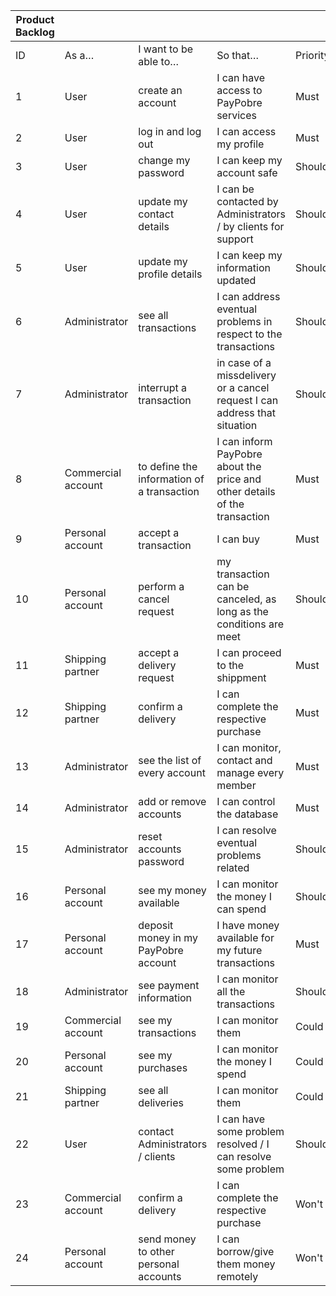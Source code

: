 | Product Backlog |                    |                                            |                                                                             |          |        |                  |
|-----------------|--------------------|--------------------------------------------|-----------------------------------------------------------------------------|----------|--------|------------------|
| ID              | As a…              | I want to be able to…                      | So that…                                                                    | Priority | Sprint | Status           |
| 1               | User               | create an account                          | I can have access to PayPobre services                                      | Must     | 2      | Work in progress |
| 2               | User               | log in and log out                         | I can access my profile                                                     | Must     | 2      | Work in progress |
| 3               | User               | change my password                         | I can keep my account safe                                                  | Should   | 2      | Work in progress |
| 4               | User               | update my contact details                  | I can be contacted by Administrators / by clients for support               | Should   | 2      | Work in progress |
| 5               | User               | update my profile details                  | I can keep my information updated                                           | Should   | 2      | Work in progress |
| 6               | Administrator      | see all transactions                       | I can address eventual problems in respect to the transactions              | Should   | 3      | To be started    |
| 7               | Administrator      | interrupt a transaction                    | in case of a missdelivery or a cancel request I can address that situation  | Should   | 3      | To be started    |
| 8               | Commercial account | to define the information of a transaction | I can inform PayPobre about the price and other details of the transaction  | Must     | 3      | To be started    |
| 9               | Personal account   | accept a transaction                       | I can buy                                                                   | Must     | 3      | To be started    |
| 10              | Personal account   | perform a cancel request                   | my transaction can be canceled, as long as the conditions are meet          | Should   | 3      | To be started    |
| 11              | Shipping partner   | accept a delivery request                  | I can proceed to the shippment                                              | Must     | 3      | To be started    |
| 12              | Shipping partner   | confirm a delivery                         | I can complete the respective purchase                                      | Must     | 3      | To be started    |
| 13              | Administrator      | see the list of every account              | I can monitor, contact and manage every member                              | Must     | 4      | To be started    |
| 14              | Administrator      | add or remove accounts                     | I can control the database                                                  | Must     | 4      | To be started    |
| 15              | Administrator      | reset accounts password                    | I can resolve eventual problems related                                     | Should   | 4      | To be started    |
| 16              | Personal account   | see my money available                     | I can monitor the money I can spend                                         | Should   | 4      | To be started    |
| 17              | Personal account   | deposit money in my PayPobre account       | I have money available for my future transactions                           | Must     | 4      | To be started    |
| 18              | Administrator      | see payment information                    | I can monitor all the transactions                                          | Should   | 5      | To be started    |
| 19              | Commercial account | see my transactions                        | I can monitor them                                                          | Could    | 5      | To be started    |
| 20              | Personal account   | see my purchases                           | I can monitor the money I spend                                             | Could    | 5      | To be started    |
| 21              | Shipping partner   | see all deliveries                         | I can monitor them                                                          | Could    | 5      | To be started    |
| 22              | User               | contact Administrators / clients           | I can have some problem resolved / I can resolve some problem               | Should   | 5      | To be started    |
| 23              | Commercial account | confirm a delivery                         | I can complete the respective purchase                                      | Won't    |        | To be started    |
| 24              | Personal account   | send money to other personal accounts      | I can borrow/give them money remotely                                       | Won't    |        | To be started    |